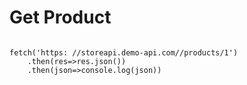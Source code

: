 # **Get Product**

<Code language="javascript">
fetch('https: //storeapi.demo-api.com//products/1')
    .then(res=>res.json())
    .then(json=>console.log(json))
</Code>